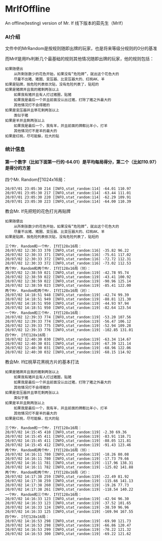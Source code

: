 # MrIfOffline
An offline(testing) version of Mr. If 
线下版本的茹先生（MrIf）

### AI介绍
文件中的MrRandom是按规则随即出牌的玩家，也是将来等级分规则的0分的基准

而MrIf是用Ifs判断几个最基础的规则其他情况随即出牌的玩家，他的规则包括：

    如果随便出
        从所剩张数少的花色开始，如果没有“危险牌”，就出这个花色大的
        尽量不出猪、猪圈、变压器、比变压器大的、红桃AK、羊
    如果是贴牌，按危险列表依次贴，没有危险列表了，贴短的
    如果是猪牌并且我的猪剩两张以上
        如果我有猪并且有人打过猪圈，贴猪
        如果我是最后一个并且前面没认出过猪，打除了猪之外最大的
        其他情况打不会得猪的
    如果是变压器并且草花剩两张以上
        类似于猪
    如果是羊并且剩两张以上
        如果我是最后一个，我有羊，并且前面的牌都比羊小，打羊
        其他情况打不是羊的最大的
    如果是红桃，尽可能躲，捡大的贴

### 统计信息
#### 第一个数字（比如下面第一行的-64.01）是平均每局得分，第二个（比如110.97）是得分的方差

四个Mr. Random打1024x16局：
```
20/07/01 23:05:30 214 [INFO,stat_random:114] -64.01 110.97
20/07/01 23:05:30 217 [INFO,stat_random:114] -63.44 111.01
20/07/01 23:05:30 220 [INFO,stat_random:114] -62.29 109.91
20/07/01 23:05:30 223 [INFO,stat_random:114] -64.00 110.39
```

教会Mr. If先把短的花色打光再贴牌

    如果随便出
        从所剩张数少的花色开始，如果没有“危险牌”，就出这个花色大的
        尽量不出猪、猪圈、变压器、比变压器大的、红桃AK、羊
    如果是贴牌，按危险列表依次贴，没有危险列表了，贴短的
```
三个Mr. Random和一个Mr. If打128x16局：
20/07/02 12:30:33 370 [INFO,stat_random:116] -35.82 96.22
20/07/02 12:30:33 371 [INFO,stat_random:116] -75.61 117.02
20/07/02 12:30:33 372 [INFO,stat_random:116] -72.72 112.31
20/07/02 12:30:33 372 [INFO,stat_random:116] -73.02 112.53
两个Mr. Random和两个Mr. If打128x16局（邻）：
20/07/02 12:38:59 021 [INFO,stat_random:119] -42.78 95.74
20/07/02 12:38:59 022 [INFO,stat_random:119] -43.41 100.92
20/07/02 12:38:59 022 [INFO,stat_random:119] -90.96 125.14
20/07/02 12:38:59 023 [INFO,stat_random:119] -85.41 122.00
两个Mr. Random和两个Mr. If打128x16局（对）：
20/07/02 14:18:51 948 [INFO,stat_random:119] -42.74 99.39
20/07/02 14:18:51 949 [INFO,stat_random:119] -88.81 121.30
20/07/02 14:18:51 950 [INFO,stat_random:119] -44.93 97.94
20/07/02 14:18:51 950 [INFO,stat_random:119] -82.64 123.54
一个Mr. Random和三个Mr. If打128x16局：
20/07/02 12:39:33 774 [INFO,stat_random:119] -53.20 107.56
20/07/02 12:39:33 774 [INFO,stat_random:119] -56.47 106.12
20/07/02 12:39:33 775 [INFO,stat_random:119] -52.94 109.28
20/07/02 12:39:33 776 [INFO,stat_random:119] -102.85 131.01
四个Mr. If打128x16局：
20/07/02 12:40:30 030 [INFO,stat_random:119] -63.34 114.67
20/07/02 12:40:30 031 [INFO,stat_random:119] -67.39 121.14
20/07/02 12:40:30 031 [INFO,stat_random:119] -68.96 122.06
20/07/02 12:40:30 032 [INFO,stat_random:119] -68.15 114.92
```

教会Mr. If红桃草花黑桃方片的基本打法

    如果是猪牌并且我的猪剩两张以上
        如果我有猪并且有人打过猪圈，贴猪
        如果我是最后一个并且前面没认出过猪，打除了猪之外最大的
        其他情况打不会得猪的
    如果是变压器并且草花剩两张以上
        类似于猪
    如果是羊并且剩两张以上
        如果我是最后一个，我有羊，并且前面的牌都比羊小，打羊
        其他情况打不是羊的最大的
    如果是红桃，尽可能躲，捡大的贴
```
三个Mr. Random和一个Mr. If打128x16局：
20/07/02 14:15:45 410 [INFO,stat_random:119] -2.30 69.36
20/07/02 14:15:45 411 [INFO,stat_random:119] -83.91 118.71
20/07/02 14:15:45 411 [INFO,stat_random:119] -88.05 121.81
20/07/02 14:15:45 412 [INFO,stat_random:119] -91.43 123.46
两个Mr. Random和两个Mr. If打128x16局（邻）：
20/07/02 14:16:11 780 [INFO,stat_random:119] -18.26 80.08
20/07/02 14:16:11 780 [INFO,stat_random:119] -17.73 79.66
20/07/02 14:16:11 781 [INFO,stat_random:119] -117.96 138.31
20/07/02 14:16:11 782 [INFO,stat_random:119] -125.02 141.88
两个Mr. Random和两个Mr. If打128x16局（对）：
20/07/02 14:17:38 259 [INFO,stat_random:119] -22.49 81.92
20/07/02 14:17:38 259 [INFO,stat_random:119] -115.66 141.13
20/07/02 14:17:38 260 [INFO,stat_random:119] -19.26 77.73
20/07/02 14:17:38 261 [INFO,stat_random:119] -118.54 140.22
一个Mr. Random和三个Mr. If打128x16局：
20/07/02 14:16:33 123 [INFO,stat_random:119] -42.94 96.30
20/07/02 14:16:33 123 [INFO,stat_random:119] -37.52 101.65
20/07/02 14:16:33 124 [INFO,stat_random:119] -38.59 96.96
20/07/02 14:16:33 125 [INFO,stat_random:119] -169.94 167.55
四个Mr. If打128x16局：
20/07/02 14:16:53 298 [INFO,stat_random:119] -69.90 121.73
20/07/02 14:16:53 298 [INFO,stat_random:119] -66.86 120.47
20/07/02 14:16:53 299 [INFO,stat_random:119] -70.22 121.32
20/07/02 14:16:53 300 [INFO,stat_random:119] -69.22 121.62
```
